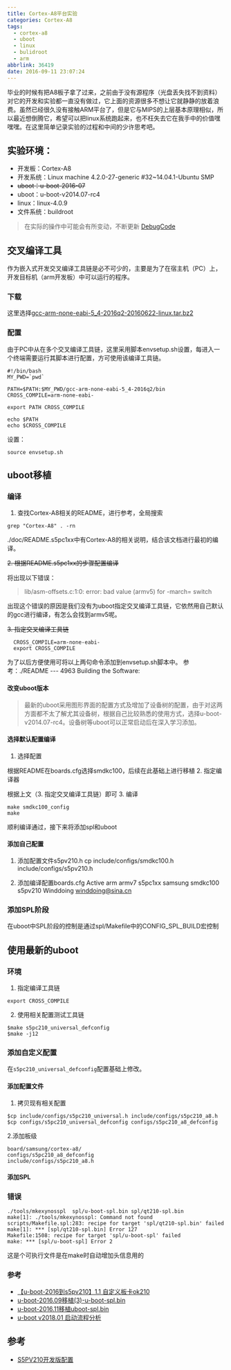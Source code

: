```yaml
---
title: Cortex-A8平台实验
categories: Cortex-A8
tags:
  - cortex-a8
  - uboot
  - linux
  - bulidroot
  - arm
abbrlink: 36419
date: 2016-09-11 23:07:24
---
```


毕业的时候有把A8板子拿了过来，之前由于没有源程序（光盘丢失找不到资料）对它的开发和实验都一直没有做过，它上面的资源很多不想让它就静静的放着浪费。虽然已经很久没有接触ARM平台了，但是它与MIPS的上层基本原理相似，所以最近想倒腾它，希望可以把linux系统跑起来，也不枉失去它在我手中的价值嘿嘿嘿。在这里简单记录实验的过程和中间的少许思考吧。

<!---more--->

## 实验环境：
* 开发板：Cortex-A8
* 开发系统：Linux machine 4.2.0-27-generic #32~14.04.1-Ubuntu SMP
* ~~uboot：u-boot-2016-07~~
* uboot：u-boot-v2014.07-rc4
* linux：linux-4.0.9
* 文件系统：buildroot
>在实际的操作中可能会有所变动，不断更新 [DebugCode](https://github.com/EmDepTeam)

## 交叉编译工具

作为嵌入式开发交叉编译工具链是必不可少的，主要是为了在宿主机（PC）上，开发目标机（arm开发板）中可以运行的程序。

### 下载

这里选择[gcc-arm-none-eabi-5_4-2016q2-20160622-linux.tar.bz2](https://launchpadlibrarian.net/268330503/gcc-arm-none-eabi-5_4-2016q2-20160622-linux.tar.bz2)

### 配置

由于PC中从在多个交叉编译工具链，这里采用脚本envsetup.sh设置，每进入一个终端需要运行其脚本进行配置，方可使用该编译工具链。
``` shell
#!/bin/bash
MY_PWD=`pwd`

PATH=$PATH:$MY_PWD/gcc-arm-none-eabi-5_4-2016q2/bin
CROSS_COMPILE=arm-none-eabi-

export PATH CROSS_COMPILE

echo $PATH
echo $CROSS_COMPILE
```
设置：
```
source envsetup.sh
```
## uboot移植

### 编译

1. 查找Cortex-A8相关的README，进行参考，全局搜索

``` shell
grep "Cortex-A8" . -rn
```
./doc/README.s5pc1xx中有Cortex-A8的相关说明，结合该文档进行最初的编译。

~~2. 根据README.s5pc1xx的步骤配置编译~~

将出现以下错误：
>lib/asm-offsets.c:1:0: error: bad value (armv5) for -march= switch

出现这个错误的原因是我们没有为uboot指定交叉编译工具链，它依然用自己默认的gcc进行编译，有怎么会找到armv5呢。

~~3. 指定交叉编译工具链~~
``` shell
  CROSS_COMPILE=arm-none-eabi-
  export CROSS_COMPILE
```
为了以后方便使用可将以上两句命令添加到envsetup.sh脚本中。
参考：./README --- 4963 Building the Software:

#### 改变uboot版本

>最新的uboot采用图形界面的配置方式及增加了设备树的配置，由于对这两方面都不太了解尤其设备树，根据自己比较熟悉的使用方式，选择u-boot-v2014.07-rc4。设备树等uboot可以正常启动后在深入学习添加。

#### 选择默认配置编译

1. 选择配置

根据README在boards.cfg选择smdkc100，后续在此基础上进行移植
2. 指定编译器

根据上文（3. 指定交叉编译工具链）即可
3. 编译

```
make smdkc100_config
make
```
顺利编译通过，接下来将添加spl和uboot

#### 添加自己配置

1. 添加配置文件s5pv210.h
        cp include/configs/smdkc100.h include/configs/s5pv210.h

2. 添加编译配置boards.cfg
        Active  arm         armv7          s5pc1xx     samsung   smdkc100   s5pv210      Winddoing <winddoing@sina.cn>

### 添加SPL阶段

在uboot中SPL阶段的控制是通过spl/Makefile中的CONFIG_SPL_BUILD宏控制


## 使用最新的uboot

### 环境

1. 指定编译工具链
```
export CROSS_COMPILE
```
2. 使用相关配置测试工具链
```
$make s5pc210_universal_defconfig
$make -j12
```

### 添加自定义配置

在`s5pc210_universal_defconfig`配置基础上修改。

#### 添加配置文件

1. 拷贝现有相关配置
```
$cp include/configs/s5pc210_universal.h include/configs/s5pc210_a8.h
$cp configs/s5pc210_universal_defconfig configs/s5pc210_a8_defconfig
```
2.添加板级
```
board/samsung/cortex-a8/
configs/s5pc210_a8_defconfig
include/configs/s5pc210_a8.h
```
#### 添加SPL

### 错误

```
./tools/mkexynosspl  spl/u-boot-spl.bin spl/qt210-spl.bin
make[1]: ./tools/mkexynosspl: Command not found
scripts/Makefile.spl:283: recipe for target 'spl/qt210-spl.bin' failed
make[1]: *** [spl/qt210-spl.bin] Error 127
Makefile:1508: recipe for target 'spl/u-boot-spl' failed
make: *** [spl/u-boot-spl] Error 2
```

这是个可执行文件是在make时自动增加头信息用的

### 参考

* [【u-boot-2016到s5pv210】1.1 自定义板卡ok210](https://blog.csdn.net/gjianw217/article/details/79939889)
* [u-boot-2016.09移植(3)-u-boot-spl.bin](https://blog.csdn.net/keyue123/article/details/53072164)
* [u-boot-2016.11移植uboot-spl.bin](https://blog.csdn.net/Config_init/article/details/53373423)
* [u-boot v2018.01 启动流程分析](https://blog.csdn.net/weixin_39655765/article/details/80058644)








## 参考

* [S5PV210开发版配置](https://blog.csdn.net/JerryGou/article/details/79027479)
